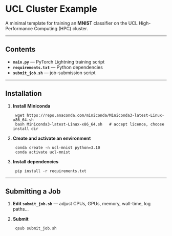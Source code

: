 # UCL Cluster Example

A minimal template for training an **MNIST** classifier on the UCL High-Performance Computing (HPC) cluster.

---

## Contents

- **`main.py`** — PyTorch Lightning training script  
- **`requirements.txt`** — Python dependencies  
- **`submit_job.sh`** — job-submission script  

---

## Installation

1. **Install Miniconda**  

        wget https://repo.anaconda.com/miniconda/Miniconda3-latest-Linux-x86_64.sh
        bash Miniconda3-latest-Linux-x86_64.sh   # accept licence, choose install dir

2. **Create and activate an environment**

        conda create -n ucl-mnist python=3.10
        conda activate ucl-mnist

3. **Install dependencies**

        pip install -r requirements.txt

---

## Submitting a Job

1. **Edit `submit_job.sh`** — adjust CPUs, GPUs, memory, wall-time, log paths...
2. **Submit**

        qsub submit_job.sh
